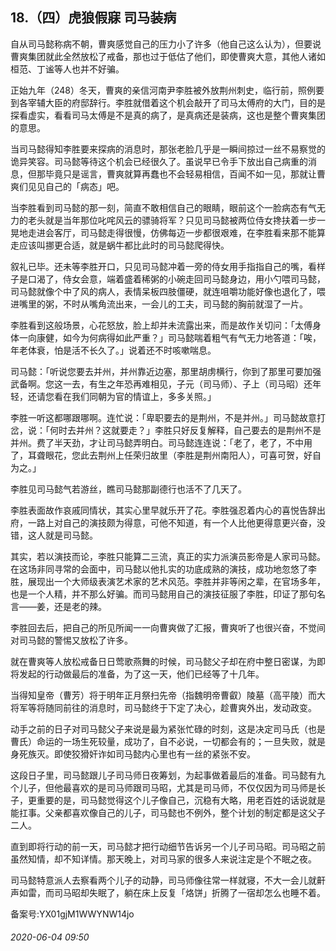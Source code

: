 ## 18.（四）虎狼假寐 司马装病
自从司马懿称病不朝，曹爽感觉自己的压力小了许多（他自己这么认为），但要说曹爽集团就此全然放松了戒备，那也过于低估了他们，即使曹爽大意，其他人诸如桓范、丁谧等人也并不好骗。



正始九年（248）冬天，曹爽的亲信河南尹李胜被外放荆州刺史，临行前，照例要到各宰辅大臣的府邸辞行。李胜就借着这个机会敲开了司马太傅府的大门，目的是探看虚实，看看司马太傅是不是真的病了，是真病还是装病，这也是整个曹爽集团的意思。



当司马懿得知李胜要来探病的消息时，那张老脸几乎是一瞬间掠过一丝不易察觉的诡异笑容。司马懿等待这个机会已经很久了。虽说早已令手下放出自己病重的消息，但那毕竟只是谣言，曹爽就算再蠢也不会轻易相信，百闻不如一见，那就让曹爽们见见自己的「病态」吧。



当李胜看到司马懿的那一刻，简直不敢相信自己的眼睛，眼前这个一脸病态有气无力的老头就是当年那位叱咤风云的骠骑将军？只见司马懿被两位侍女搀扶着一步一晃地走进会客厅，司马懿走得很慢，仿佛每迈一步都很艰难，在李胜看来那不能算走应该叫挪更合适，就是蜗牛都比此时的司马懿爬得快。



叙礼已毕。还未等李胜开口，只见司马懿冲着一旁的侍女用手指指自己的嘴，看样子是口渴了，侍女会意，端着盛着稀粥的小碗走回司马懿身边，用小勺喂司马懿，司马懿就像个中了风的病人，表情呆板四肢僵硬，就连咀嚼功能好像也退化了，喂进嘴里的粥，不时从嘴角流出来，一会儿的工夫，司马懿的胸前就湿了一片。



李胜看到这般场景，心花怒放，脸上却并未流露出来，而是故作关切问：「太傅身体一向康健，如今为何病得如此严重？」司马懿喘着粗气有气无力地答道：「唉，年老体衰，怕是活不长久了。」说着还不时咳嗽喘息。



司马懿：「听说您要去并州，并州靠近边塞，那里胡虏横行，你到了那里可要加强武备啊。您这一去，有生之年恐再难相见，子元（司马师）、子上（司马昭）还年轻，还请您看在我们同朝为官的情谊上，多多关照。」



李胜一听这都哪跟哪啊。连忙说：「卑职要去的是荆州，不是并州。」司马懿故意打岔，说：「何时去并州？这就要走？」李胜只好反复解释，自己要去的是荆州不是并州。费了半天劲，才让司马懿弄明白。司马懿连连说：「老了，老了，不中用了，耳聋眼花，您此去荆州上任荣归故里（李胜是荆州南阳人），可喜可贺，好自为之。」



李胜见司马懿气若游丝，瞧司马懿那副德行也活不了几天了。



李胜表面故作哀戚同情状，其实心里早就乐开了花。李胜强忍着内心的喜悦告辞出府，一路上对自己的演技颇为得意，可他不知道，有一个人比他更得意更兴奋，没错，这人就是司马懿。



其实，若以演技而论，李胜只能算二三流，真正的实力派演员影帝是人家司马懿。在这场非同寻常的会面中，司马懿以他扎实的功底成熟的演技，成功地忽悠了李胜，展现出一个大师级表演艺术家的艺术风范。李胜并非等闲之辈，在官场多年，也是一个人精，并不那么好骗。而司马懿用自己的演技征服了李胜，印证了那句名言——姜，还是老的辣。



李胜回去后，把自己的所见所闻一一向曹爽做了汇报，曹爽听了也很兴奋，不觉间对司马懿的警惕又放松了许多。



就在曹爽等人放松戒备日日莺歌燕舞的时候，司马懿父子却在府中整日密谋，为即将发起的行动做最后的准备，为了这一天，他们已经等了十几年。



当得知皇帝（曹芳）将于明年正月祭扫先帝（指魏明帝曹叡）陵墓（高平陵）而大将军等将随同前往的消息时，司马懿终于下定了决心，趁曹爽外出，发动政变。



动手之前的日子对司马懿父子来说是最为紧张忙碌的时刻，这是决定司马氏（也是曹氏）命运的一场生死较量，成功了，自不必说，一切都会有的；一旦失败，就是身死族灭。即使狡猾奸诈如司马懿内心里也有一丝的紧张不安。



这段日子里，司马懿跟儿子司马师日夜筹划，为起事做着最后的准备。司马懿有九个儿子，但他最喜欢的是司马师跟司马昭，尤其是司马师，不仅仅因为司马师是长子，更重要的是，司马懿觉得这个儿子像自己，沉稳有大略，用老百姓的话说就是能扛事。父亲都喜欢像自己的儿子，司马懿也不例外，整个计划的制定都是这父子二人。



直到即将行动的前一天，司马懿才把行动细节告诉另一个儿子司马昭。司马昭之前虽然知情，却不知详情。那天晚上，对司马家的很多人来说注定是个不眠之夜。



司马懿特意派人去察看两个儿子的动静，司马师像往常一样就寝，不大一会儿就鼾声如雷，而司马昭却失眠了，躺在床上反复「烙饼」折腾了一宿却怎么也睡不着。



备案号:YX01gjM1WWYNW14jo


###### 2020-06-04 09:50
